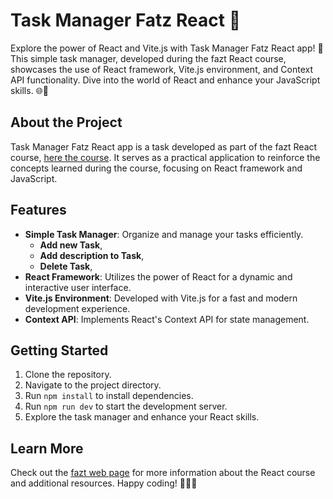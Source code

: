 # Task Manager Fatz React 📝

Explore the power of React and Vite.js with Task Manager Fatz React app! 🚀 This simple task manager, developed during the fazt React course, showcases the use of React framework, Vite.js environment, and Context API functionality. Dive into the world of React and enhance your JavaScript skills. 🌐🚧

## About the Project
Task Manager Fatz React app is a task developed as part of the fazt React course, [here the course](https://faztweb.com/contenido/react). It serves as a practical application to reinforce the concepts learned during the course, focusing on React framework and JavaScript.

## Features
- **Simple Task Manager**: Organize and manage your tasks efficiently.
  - **Add new Task**,
  - **Add description to Task**,
  - **Delete Task**,
- **React Framework**: Utilizes the power of React for a dynamic and interactive user interface.
- **Vite.js Environment**: Developed with Vite.js for a fast and modern development experience.
- **Context API**: Implements React's Context API for state management.

## Getting Started
1. Clone the repository.
2. Navigate to the project directory.
3. Run `npm install` to install dependencies.
4. Run `npm run dev` to start the development server.
5. Explore the task manager and enhance your React skills.

## Learn More
Check out the [fazt web page](https://faztweb.com/) for more information about the React course and additional resources.
Happy coding! 🚀👨‍💻
